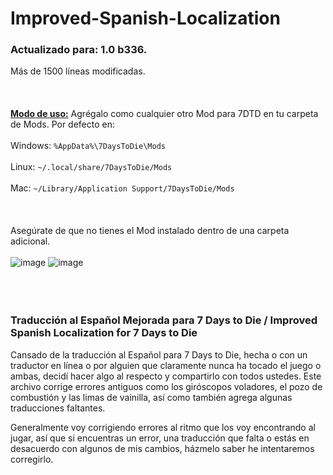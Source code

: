 # Improved-Spanish-Localization
### Actualizado para: 1.0 b336.
Más de 1500 líneas modificadas.<br/><br/><br/><br/>
<ins>**Modo de uso:**</ins> Agrégalo como cualquier otro Mod para 7DTD en tu carpeta de Mods. Por defecto en:<br/><br/>
Windows: `%AppData%\7DaysToDie\Mods`<br/><br/>
Linux: `~/.local/share/7DaysToDie/Mods`<br/><br/>
Mac: `~/Library/Application Support/7DaysToDie/Mods`
<br/><br/><br/><br/>
Asegúrate de que no tienes el Mod instalado dentro de una carpeta adicional.<br/><br/>
![image](https://github.com/user-attachments/assets/fb875ece-9dc1-4757-9f2f-b65e772a274a)   ![image](https://github.com/user-attachments/assets/32a86abb-3a75-4e44-bc45-47c0153d6fd1)
<br/><br/><br/><br/>
### Traducción al Español Mejorada para 7 Days to Die / Improved Spanish Localization for 7 Days to Die

Cansado de la traducción al Español para 7 Days to Die, hecha o con un traductor en línea o por alguien que claramente nunca ha tocado el juego o ambas, decidí hacer algo al respecto y compartirlo con todos ustedes. 
Este archivo corrige errores antiguos como los giróscopos voladores, el pozo de combustión y las limas de vainilla, así como también agrega algunas traducciones faltantes. 

Generalmente voy corrigiendo errores al ritmo que los voy encontrando al jugar, así que si encuentras un error, una traducción que falta o estás en desacuerdo con algunos de mis cambios, házmelo saber he intentaremos corregirlo.

